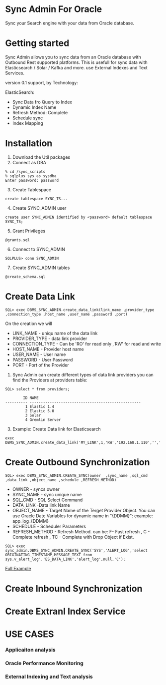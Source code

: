 # Sync Admin For Oracle 
Sync your Search engine with your data from Oracle database. 

# Getting started

Sync Admin allows you to sync data from an Oracle database with Outbound Rest supported platforms. 
This is usefull for sync data with Elasticsearch / Solar / Kafka and more. use External Indexes and Text Services. 

version 0.1 support, by Technology:

ElasticSearch:
 - Sync Data fro Query to Index
 - Dynamic Index Name
 - Refresh Method: Complete
 - Schedule sync 
 - Index Mapping
 
# Installation
1. Download the Util packages
2. Connect as DBA 
```
% cd /sync_scripts
% sqlplus sys as sysdba
Enter password: password
```
3. Create Tablespace 
```
create tablespace SYNC_TS...
```
4. Create SYNC_ADMIN user
```
create user SYNC_ADMIN identified by <password> default tablespace SYNC_TS;
```
5. Grant Privileges
```
@grants.sql
```
6. Connect to SYNC_ADMIN
```
SQLPLUS> conn SYNC_ADMIN
```
7. Create SYNC_ADMIN tables
```
@create_schema.sql
```
# Create Data Link
```
SQL> exec DBMS_SYNC_ADMIN.create_data_link(link_name ,provider_type ,connection_type ,host_name ,user_name ,password ,port)
```

On the creation we will
- LINK_NAME - uniqu name of the data link 
- PROVIDER_TYPE - data link provider
- CONNECTION_TYPE - Can be 'RO' for read only ,'RW' for read and write
- HOST_NAME - Provider host name
- USER_NAME - User name
- PASSWORD  - User Password
- PORT - Port of the Provider
 
1. Sync Admin can create different types of data link providers
   you can find the Providers at providers table:

```
SQL> select * from providers;

        ID NAME
---------- --------------------------------------------------
         1 Elastic 1.4
         2 Elastic 5.0
         3 Solar
         4 Gremlin Server
```
3. Example:
Create Data link for Elasticsearch
```
exec DBMS_SYNC_ADMIN.create_data_link('MY_LINK',1,'RW','192.168.1.110','','',9200);
```
# Create Outbound Synchronization
```
SQL> exec DBMS_SYNC_ADMIN.CREATE_SYNC(owner  ,sync_name ,sql_cmd ,data_link ,object_name ,schedule ,REFRESH_METHOD)
```
- OWNER - syncs owner
- SYNC_NAME - sync unique name
- SQL_CMD - SQL Select Command 
- DATA_LINK -Data link Name
- OBJECT_NAME - Target Name of the Terget Provider Object.
                You can use Oracle Date Variables for dynamic name in "{DDMM}": example: app_log_{DDMM}
- SCHEDULE - Scheduler Parameters 
- REFRESH_METHOD - Refresh Method. can be: F- Fast refresh , C - Complete refresh , TC - Complete with Drop Object if Exist.
```
SQL> exec sync_admin.DBMS_SYNC_ADMIN.CREATE_SYNC('SYS','ALERT_LOG','select ORIGINATING_TIMESTAMP,MESSAGE_TEXT from sys.v_alert_log','ES_DATA_LINK','alert_log',null,'C');
```
[Full Example](https://github.com/mamrami/Sync-Admin-For-Oracle/wiki/Sync-Oracle-Alert-Log-To-Elasticsearch)

# Create Inbound Synchronization

# Create Extranl Index Service

# USE CASES
### Applicaiton analysis
### Oracle Performance Monitoring
### External Indexing and Text analysis



